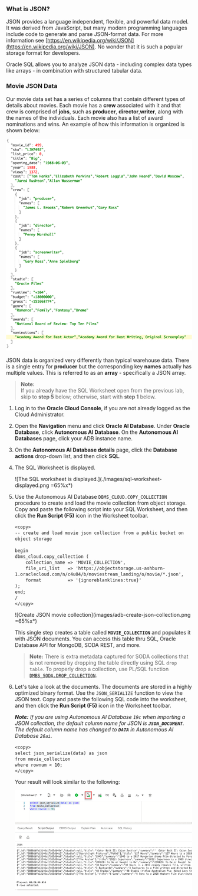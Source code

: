 <!--
    {
        "name":"Create and load JSON Collection from object storage",
        "description":"(Redwood UI) Loads data using DBMS_CLOUD.COPY_COLLECTION. Introduces JSON_SERIALIZE, JSON_VALUE and JSON_QUERY .",
        "author":"Lauran K. Serhal, Consulting User Assistance Developer",
        "lastUpdated":"Lauran K. Serhal, October 2025"
    }
-->
### What is JSON?
JSON provides a language independent, flexible, and powerful data model. It was derived from JavaScript, but many modern programming languages include code to generate and parse JSON-format data. For more information see [https://en.wikipedia.org/wiki/JSON](https://en.wikipedia.org/wiki/JSON). No wonder that it is such a popular storage format for developers.

Oracle SQL allows you to analyze JSON data - including complex data types like arrays - in combination with structured tabular data.

### Movie JSON Data
Our movie data set has a series of columns that contain different types of details about movies. Each movie has a **crew** associated with it and that crew is comprised of **jobs**, such as **producer**, **director**,**writer**, along with the names of the individuals. Each movie also has a list of award nominations and wins. An example of how this information is organized is shown below:

![JSON example](images/adb-json-movie.png " ")

JSON data is organized very differently than typical warehouse data. There is a single entry for **producer** but the corresponding key **names** actually has multiple values. This is referred to as an **array** - specifically a JSON array.

>**Note:**    
If you already have the SQL Worksheet open from the previous lab, skip to **step 5** below; otherwise, start with **step 1** below.

1. Log in to the **Oracle Cloud Console**, if you are not already logged as the Cloud Administrator.

2. Open the **Navigation** menu and click **Oracle AI Database**. Under **Oracle Database**, click **Autonomous AI Database**. On the **Autonomous AI Databases** page, click your ADB instance name.

3. On the **Autonomous AI Database details** page, click the **Database actions** drop-down list, and then click **SQL**.

4. The SQL Worksheet is displayed.

    ![The SQL worksheet is displayed.](./images/sql-worksheet-displayed.png =65%x*)

5. Use the Autonomous AI Database ``DBMS_CLOUD.COPY_COLLECTION`` procedure to create and load the movie collection from object storage. Copy and paste the following script into your SQL Worksheet, and then click the **Run Script (F5)** icon in the Worksheet toolbar.
    ```
    <copy>
    -- create and load movie json collection from a public bucket on object storage

    begin
    dbms_cloud.copy_collection (
        collection_name => 'MOVIE_COLLECTION',
        file_uri_list   => 'https://objectstorage.us-ashburn-1.oraclecloud.com/n/c4u04/b/moviestream_landing/o/movie/*.json',
        format          => '{ignoreblanklines:true}'
    );
    end;
    /
    </copy>
    ```

    ![Create JSON movie collection](images/adb-create-json-collection.png =65%x*)

    This single step creates a table called **`MOVIE_COLLECTION`** and populates it with JSON documents. You can access this table thru SQL, Oracle Database API for MongoDB, SODA REST, and more.

    > **Note:** There is extra metadata captured for SODA collections that is not removed by dropping the table directly using SQL ``drop table``. To properly drop a collection, use PL/SQL function [`DMBS_SODA.DROP_COLLECTION`](https://docs.oracle.com/en/database/oracle/oracle-database/18/adsdp/using-soda-pl-sql.html#GUID-D29C4FFF-D093-4C1B-889A-5C29B63756C6).

6. Let's take a look at the documents. The documents are stored in a highly optimized binary format. Use the `JSON_SERIALIZE` function to view the JSON text. Copy and paste the following SQL code into the worksheet, and then click the **Run Script (F5)** icon in the Worksheet toolbar.    

    _**Note:** If you are using Autonomous AI Database `19c` when importing a JSON collection, the default column name for JSON is **`JSON_DOCUMENT`**. The default column name has changed to **`DATA`** in Autonomous AI Database `26ai`._

    ```
    <copy>
    select json_serialize(data) as json
    from movie_collection
    where rownum < 10;
    </copy>
    ```

    Your result will look similar to the following:

    ![Simple JSON query](images/adb-simple-query-json.png)
